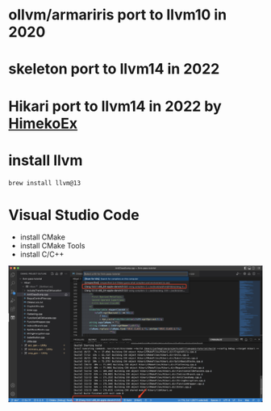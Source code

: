 # ollvm/armariris port to llvm10 in 2020

# skeleton port to llvm14 in 2022

# Hikari port to llvm14 in 2022 by [HimekoEx](https://github.com/HimekoEx)


# install llvm

```shell
brew install llvm@13
```

# Visual Studio Code

* install CMake 
* install CMake Tools
* install C/C++

![](assets/16574454009176.jpg)
